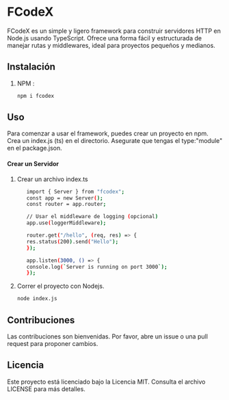# FCodeX

FCodeX es un simple y ligero framework para construir servidores HTTP en Node.js usando TypeScript. Ofrece una forma fácil y estructurada de manejar rutas y middlewares, ideal para proyectos pequeños y medianos.

## Instalación

1. NPM :

   ```sh
   npm i fcodex
   ```

## Uso

Para comenzar a usar el framework, puedes crear un proyecto en npm. Crea un index.js (ts) en el directorio. Asegurate que tengas el type:"module" en el package.json.

#### Crear un Servidor

1.  Crear un archivo index.ts

    ```sh
       import { Server } from "fcodex";
       const app = new Server();
       const router = app.router;

       // Usar el middleware de logging (opcional)
       app.use(loggerMiddleware);

       router.get("/hello", (req, res) => {
       res.status(200).send("Hello");
       });

       app.listen(3000, () => {
       console.log(`Server is running on port 3000`);
       });
    ```

2.  Correr el proyecto con Nodejs.
    ```sh
    node index.js
    ```

## Contribuciones

Las contribuciones son bienvenidas. Por favor, abre un issue o una pull request para proponer cambios.

## Licencia

Este proyecto está licenciado bajo la Licencia MIT. Consulta el archivo LICENSE para más detalles.
